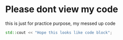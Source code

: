 # Please dont view my code 
this is just for practice purpose, my messed up code
```cpp
std::cout << "Hope this looks like code block";
```
